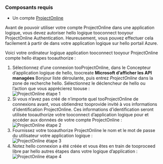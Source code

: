 ### <a name="prerequisites"></a>Composants requis
* Un compte [ProjectOnline](https://products.office.com/Project/project-online-with-project-for-office-365) 

Avant de pouvoir utiliser votre compte ProjectOnline dans une application logique, vous devez autoriser hello logique tooconnect tooyour ProjectOnline Authentication. Heureusement, vous pouvez effectuer cela facilement à partir de dans votre application logique sur hello portail Azure. 

Voici votre ordinateur logique application tooconnect tooyour ProjectOnline compte hello étapes tooauthorize :

1. Sélectionnez d’une connexion tooProjectOnline, dans le Concepteur d’application logique de hello, toocreate **Microsoft d’afficher les API managées** Bonjour liste déroulante, puis entrez *ProjectOnline* dans la zone de recherche hello. Sélectionnez le déclencheur de hello ou l’action que vous apprécierez toouse :  
   ![ProjectOnline étape 1](./media/connectors-create-api-projectonline/projectonline-1.png)
2. Si vous n’avez pas créé de n’importe quel tooProjectOnline de connexions avant, vous obtiendrez tooprovide invité à vos informations d’identification ProjectOnline. Ces informations d’identification seront utilisée tooauthorize votre tooconnect d’application logique pour et accéder aux données de votre compte ProjectOnline :  
   ![ProjectOnline étape 2](./media/connectors-create-api-projectonline/projectonline-2.png)
3. Fournissez votre tooauthorize ProjectOnline le nom et le mot de passe du utilisateur votre application logique :  
   ![ProjectOnline étape 3](./media/connectors-create-api-projectonline/projectonline-3.png)   
4. Notez hello connexion a été créée et vous êtes en train de tooproceed libre par hello autres étapes dans votre logique d’application :  
   ![ProjectOnline étape 4](./media/connectors-create-api-projectonline/projectonline-4.png)   

